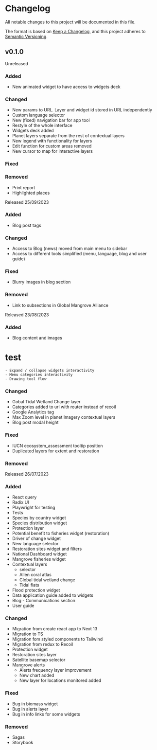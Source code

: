 # Changelog

All notable changes to this project will be documented in this file.

The format is based on [Keep a Changelog](https://keepachangelog.com/en/1.0.0/),
and this project adheres to [Semantic Versioning](https://semver.org/spec/v2.0.0.html).


## v0.1.0

<!-- Unreleased

### Added


### Changed


### Fixed


### Removed -->

Unreleased

### Added
- New animated widget to have access to widgets deck


### Changed

- New params to URL. Layer and widget id stored in URL independently
- Custom language selector
- New (fixed) navigation bar for app tool
- Restyle of the whole interface
- Widgets deck added
- Planet layers separate from the rest of contextual layers
- New legend with functionality for layers
- Edit function for custom areas removed
- New cursor to map for interactive layers

### Fixed


### Removed
- Print report
- Highlighted places


Released 25/09/2023

### Added

- Blog post tags


### Changed

- Access to Blog (news) moved from main menu to sidebar
- Access to different tools simplified (menu, language, blog and user guide)

### Fixed

- Blurry images in blog section

### Removed

- Link to subsections in Global Mangrove Alliance

Released 23/08/2023

### Added

- Blog content and images

 # test
    - Expand / collapse widgets interactivity
    - Menu categories interactivity
    - Drawing tool flow

### Changed
- Gobal Tidal Wetland Change layer
- Categories added to url with router instead of recoil
- Google Analytics tag
- Max Zoom level in planet Imagery contextual layers
- Blog post modal height


### Fixed
 - IUCN ecosystem_assessment tooltip position
 - Duplicated layers for extent and restoration


### Removed


Released 26/07/2023

### Added
- React query
- Radix UI
- Playwright for testing
- Tests
- Species by country widget
- Species distribution widget
- Protection layer
- Potential benefit to fisheries widget (restoration)
- Driver of change widget
- New language selector
- Restoration sites widget and filters
- National Dashboard widget
- Mangrove fisheries widget
- Contextual layers 
    - selector
    - Allen coral atlas
    - Global tidal wetland change
    - Tidal flats
- Flood protection widget
- Data application guide added to widgets
- Blog - Communications section
- User guide

### Changed

- Migration from create react app to Next 13
- Migration to TS
- Migration fom styled components to Tailwind
- Migration from redux to Recoil
- Protection widget
- Restoration sites layer
- Satellite basemap selector
- Mangrove alerts
    - Alerts frequency layer improvement
    - New chart added
    - New layer for locations monitored added

### Fixed

- Bug in biomass widget
- Bug in alerts layer
- Bug in info links for some widgets

### Removed
- Sagas
- Storybook
